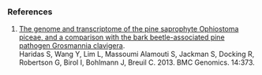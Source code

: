 ### References

1.  [The genome and transcriptome of the pine saprophyte Ophiostoma
    piceae, and a comparison with the bark beetle-associated pine
    pathogen Grosmannia
    clavigera](http://europepmc.org/abstract/MED/23725015).\
    Haridas S, Wang Y, Lim L, Massoumi Alamouti S, Jackman S, Docking R,
    Robertson G, Birol I, Bohlmann J, Breuil C. 2013. BMC Genomics.
    14:373.
